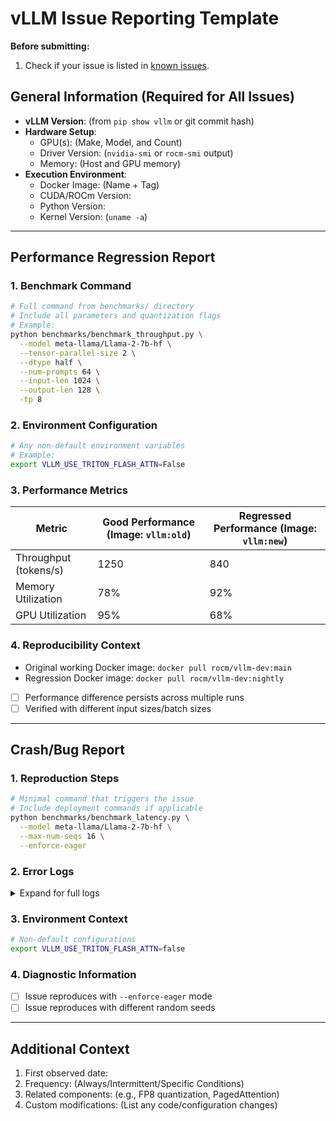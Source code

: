 # vLLM Issue Reporting Template

**Before submitting:**
1. Check if your issue is listed in [known issues](https://github.com/ROCm/vllm/issues).

## General Information (Required for All Issues)
- **vLLM Version**: (from `pip show vllm` or git commit hash)
- **Hardware Setup**:
  - GPU(s): (Make, Model, and Count)
  - Driver Version: (`nvidia-smi` or `rocm-smi` output)
  - Memory: (Host and GPU memory)
- **Execution Environment**:
  - Docker Image: (Name + Tag)
  - CUDA/ROCm Version:
  - Python Version:
  - Kernel Version: (`uname -a`)

---

## Performance Regression Report

### 1. Benchmark Command
```bash
# Full command from benchmarks/ directory
# Include all parameters and quantization flags
# Example:
python benchmarks/benchmark_throughput.py \
  --model meta-llama/Llama-2-7b-hf \
  --tensor-parallel-size 2 \
  --dtype half \
  --num-prompts 64 \
  --input-len 1024 \
  --output-len 128 \
  -tp 8
```

### 2. Environment Configuration
```bash
# Any non-default environment variables
# Example:
export VLLM_USE_TRITON_FLASH_ATTN=False
```

### 3. Performance Metrics
| Metric               | Good Performance (Image: `vllm:old`) | Regressed Performance (Image: `vllm:new`) |
|----------------------|--------------------------------------|-------------------------------------------|
| Throughput (tokens/s)| 1250                                 | 840                                       |
| Memory Utilization   | 78%                                  | 92%                                       |
| GPU Utilization      | 95%                                  | 68%                                       |

### 4. Reproducibility Context
- Original working Docker image: `docker pull rocm/vllm-dev:main`
- Regression Docker image: `docker pull rocm/vllm-dev:nightly`
- [ ] Performance difference persists across multiple runs
- [ ] Verified with different input sizes/batch sizes

---

## Crash/Bug Report

### 1. Reproduction Steps
```bash
# Minimal command that triggers the issue
# Include deployment commands if applicable
python benchmarks/benchmark_latency.py \
  --model meta-llama/Llama-2-7b-hf \
  --max-num-seqs 16 \
  --enforce-eager
```

### 2. Error Logs
<details>
<summary>Expand for full logs</summary>

```plaintext
[Full plaintext log output]
```
</details>

### 3. Environment Context
```bash
# Non-default configurations
export VLLM_USE_TRITON_FLASH_ATTN=false
```

### 4. Diagnostic Information
- [ ] Issue reproduces with `--enforce-eager` mode
- [ ] Issue reproduces with different random seeds

---

## Additional Context
1. First observed date:
2. Frequency: (Always/Intermittent/Specific Conditions)
3. Related components: (e.g., FP8 quantization, PagedAttention)
4. Custom modifications: (List any code/configuration changes)
